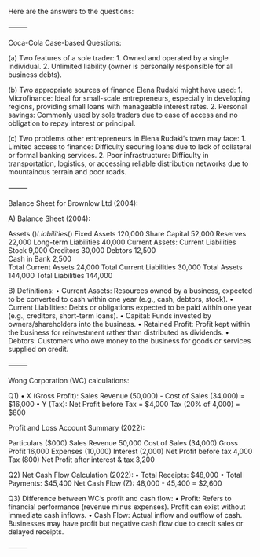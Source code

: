 Here are the answers to the questions:

⸻

Coca-Cola Case-based Questions:

(a) Two features of a sole trader:
	1.	Owned and operated by a single individual.
	2.	Unlimited liability (owner is personally responsible for all business debts).

(b) Two appropriate sources of finance Elena Rudaki might have used:
	1.	Microfinance: Ideal for small-scale entrepreneurs, especially in developing regions, providing small loans with manageable interest rates.
	2.	Personal savings: Commonly used by sole traders due to ease of access and no obligation to repay interest or principal.

(c) Two problems other entrepreneurs in Elena Rudaki’s town may face:
	1.	Limited access to finance: Difficulty securing loans due to lack of collateral or formal banking services.
	2.	Poor infrastructure: Difficulty in transportation, logistics, or accessing reliable distribution networks due to mountainous terrain and poor roads.

⸻

Balance Sheet for Brownlow Ltd (2004):

A) Balance Sheet (2004):

Assets	($)	Liabilities	($)
Fixed Assets	120,000	Share Capital	52,000
		Reserves	22,000
		Long-term Liabilities	40,000
Current Assets:		Current Liabilities	
Stock	9,000	Creditors	30,000
Debtors	12,500		
Cash in Bank	2,500		
Total Current Assets	24,000	Total Current Liabilities	30,000
Total Assets	144,000	Total Liabilities	144,000

B) Definitions:
	•	Current Assets: Resources owned by a business, expected to be converted to cash within one year (e.g., cash, debtors, stock).
	•	Current Liabilities: Debts or obligations expected to be paid within one year (e.g., creditors, short-term loans).
	•	Capital: Funds invested by owners/shareholders into the business.
	•	Retained Profit: Profit kept within the business for reinvestment rather than distributed as dividends.
	•	Debtors: Customers who owe money to the business for goods or services supplied on credit.

⸻

Wong Corporation (WC) calculations:

Q1)
	•	X (Gross Profit):
Sales Revenue (50,000) - Cost of Sales (34,000) = $16,000
	•	Y (Tax):
Net Profit before Tax = $4,000
Tax (20% of 4,000) = $800

Profit and Loss Account Summary (2022):

Particulars	($000)
Sales Revenue	50,000
Cost of Sales	(34,000)
Gross Profit	16,000
Expenses	(10,000)
Interest	(2,000)
Net Profit before tax	4,000
Tax	(800)
Net Profit after interest & tax	3,200

Q2) Net Cash Flow Calculation (2022):
	•	Total Receipts: $48,000
	•	Total Payments: $45,400
Net Cash Flow (Z): 48,000 - 45,400 = $2,600

Q3) Difference between WC’s profit and cash flow:
	•	Profit: Refers to financial performance (revenue minus expenses). Profit can exist without immediate cash inflows.
	•	Cash Flow: Actual inflow and outflow of cash. Businesses may have profit but negative cash flow due to credit sales or delayed receipts.

⸻
